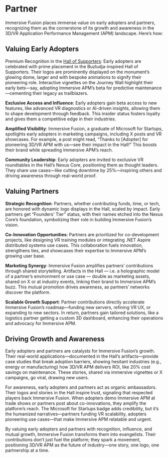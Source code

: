 # Partner

Immersive Fusion places immense value on early adopters and partners, recognizing them as the cornerstone of its growth and awareness in the 3D/VR Application Performance Management (APM) landscape. Here’s how:

## Valuing Early Adopters

Premium Recognition in the [Hall of Supporters](./Hall-of-Supporters/index.md): Early adopters are celebrated with prime placement in the Buzludja-inspired Hall of Supporters. Their logos are prominently displayed on the monument’s glowing dome, larger and with bespoke animations to signify their pioneering role. Interactive vignettes on the Journey Wall highlight their early bets—say, adopting Immersive APM’s beta for predictive maintenance—cementing their legacy as trailblazers.

**Exclusive Access and Influence**: Early adopters gain beta access to new features, like advanced VR diagnostics or AI-driven insights, allowing them to shape development through feedback. This insider status fosters loyalty and gives them a competitive edge in their industries.

**Amplified Visibility**: Immersive Fusion, a graduate of Microsoft for Startups, spotlights early adopters in marketing campaigns, including X posts and VR showcases. For example, a post might read, “Thanks to [Adopter] for pioneering 3D/VR APM with us—see their impact in the Hall!” This boosts their brand while spreading Immersive APM’s reach.

**Community Leadership**: Early adopters are invited to exclusive VR roundtables in the Hall’s Nexus Core, positioning them as thought leaders. They share use cases—like cutting downtime by 25%—inspiring others and driving awareness through real-world proof.

## Valuing Partners

**Strategic Recognition**: Partners, whether contributing funds, time, or tech, are honored with dynamic logo displays in the Hall, scaled by impact. Early partners get “Founders’ Tier” status, with their names etched into the Nexus Core’s foundation, symbolizing their role in building Immersive Fusion’s vision.

**Co-Innovation Opportunities**: Partners are prioritized for co-development projects, like designing VR training modules or integrating .NET Aspire distributed systems use cases. This collaboration fuels innovation, strengthens ties, and showcases their expertise to Immersive APM’s growing user base.

**Marketing Synergy**: Immersive Fusion amplifies partners’ contributions through shared storytelling. Artifacts in the Hall — i.e. a holographic model of a partner’s environment or use case — double as marketing assets, shared on X or at industry events, linking their brand to Immersive APM’s buzz. This mutual promotion drives awareness, as partners’ networks discover the platform.

**Scalable Growth Support**: Partner contributions directly accelerate Immersive Fusion’s roadmap—funding new servers, refining VR UX, or expanding to new sectors. In return, partners gain tailored solutions, like a logistics partner getting a custom 3D dashboard, enhancing their operations and advocacy for Immersive APM.

## Driving Growth and Awareness

Early adopters and partners are catalysts for Immersive Fusion’s growth. Their real-world applications—documented in the Hall’s artifacts—provide case studies that break adoption barriers, showing hesitant industries (e.g., energy or manufacturing) how 3D/VR APM delivers ROI, like 20% cost savings on maintenance. These stories, shared via immersive vignettes or X campaigns, go viral, drawing new users.

For awareness, early adopters and partners act as organic ambassadors. Their logos and stories in the Hall inspire trust, signaling that respected players back Immersive Fusion. When adopters demo Immersive APM at trade shows or partners post about co-innovations, they amplify the platform’s reach. The Microsoft for Startups badge adds credibility, but it’s the humanized narratives—partners funding VR scalability, adopters pioneering use cases—that make Immersive APM relatable and urgent.

By valuing early adopters and partners with recognition, influence, and mutual growth, Immersive Fusion transforms them into evangelists. Their contributions don’t just fuel the platform; they spark a movement, positioning 3D/VR APM as the future of industry—one story, one logo, one partnership at a time.